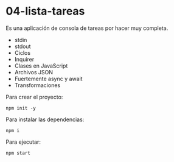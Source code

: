 # 04-lista-tareas

Es una aplicación de consola de tareas por hacer muy completa.

- stdin
- stdout
- Ciclos
- Inquirer
- Clases en JavaScript
- Archivos JSON
- Fuertemente async y await
- Transformaciones

Para crear el proyecto:

```
npm init -y
```

Para instalar las dependencias:

```
npm i
```

Para ejecutar:

```
npm start
```
